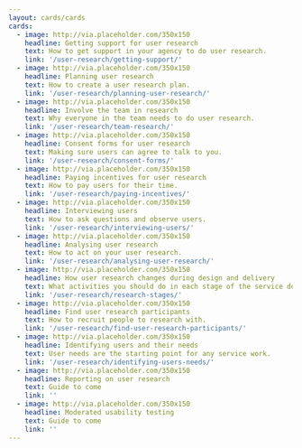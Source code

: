 ```yaml
---
layout: cards/cards
cards:
  - image: http://via.placeholder.com/350x150
    headline: Getting support for user research
    text: How to get support in your agency to do user research.
    link: '/user-research/getting-support/'
  - image: http://via.placeholder.com/350x150
    headline: Planning user research
    text: How to create a user research plan.
    link: '/user-research/planning-user-research/'
  - image: http://via.placeholder.com/350x150
    headline: Involve the team in research
    text: Why everyone in the team needs to do user research.
    link: '/user-research/team-research/'
  - image: http://via.placeholder.com/350x150
    headline: Consent forms for user research
    text: Making sure users can agree to talk to you.
    link: '/user-research/consent-forms/'
  - image: http://via.placeholder.com/350x150
    headline: Paying incentives for user research
    text: How to pay users for their time.
    link: '/user-research/paying-incentives/'
  - image: http://via.placeholder.com/350x150
    headline: Interviewing users
    text: How to ask questions and observe users.
    link: '/user-research/interviewing-users/'
  - image: http://via.placeholder.com/350x150
    headline: Analysing user research
    text: How to act on your user research.
    link: '/user-research/analysing-user-research/'
  - image: http://via.placeholder.com/350x150
    headline: How user research changes during design and delivery
    text: What activities you should do in each stage of the service design and delivery process.
    link: '/user-research/research-stages/'
  - image: http://via.placeholder.com/350x150
    headline: Find user research participants
    text: How to recruit people to research with.
    link: '/user-research/find-user-research-participants/'
  - image: http://via.placeholder.com/350x150
    headline: Identifying users and their needs
    text: User needs are the starting point for any service work.
    link: '/user-research/identifying-users-needs/'
  - image: http://via.placeholder.com/350x150
    headline: Reporting on user research
    text: Guide to come
    link: ''
  - image: http://via.placeholder.com/350x150
    headline: Moderated usability testing
    text: Guide to come
    link: ''
---
```

